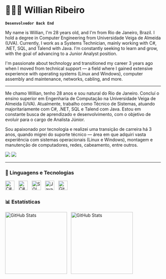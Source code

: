 # 👨🏻‍💻 Willian Ribeiro

**`Desenvolvedor Back End`**

My name is Willian, I'm 28 years old, and I'm from Rio de Janeiro, Brazil. I hold a degree in Computer Engineering from Universidade Veiga de Almeida (UVA). Currently, I work as a Systems Technician, mainly working with C#, .NET, SQL, and Talend with Java. I'm constantly seeking to learn and grow, with the goal of advancing to a Junior Analyst position.

I'm passionate about technology and transitioned my career 3 years ago when I moved from technical support — a field where I gained extensive experience with operating systems (Linux and Windows), computer assembly and maintenance, networks, cabling, and more.

---

Me chamo Willian, tenho 28 anos e sou natural do Rio de Janeiro. Concluí o ensino superior em Engenharia de Computação na Universidade Veiga de Almeida (UVA). Atualmente, trabalho como Técnico de Sistemas, atuando majoritariamente com C#, .NET, SQL e Talend com Java. Estou em constante busca de aprendizado e desenvolvimento, com o objetivo de evoluir para o cargo de Analista Júnior.

Sou apaixonado por tecnologia e realizei uma transição de carreira há 3 anos, quando migrei do suporte técnico — área em que adquiri vasta experiência com sistemas operacionais (Linux e Windows), montagem e manutenção de computadores, redes, cabeamento, entre outros.

<p align="left">
  <a href="https://www.linkedin.com/in/willianribeiroti/" target="_blank"><img src="https://img.shields.io/badge/-LinkedIn-%230077B5?style=for-the-badge&logo=linkedin&logoColor=white" target="_blank"></a> 
  <a href = "mailto:williancribeiros@gmail.com"><img src="https://img.shields.io/badge/-Gmail-%23333?style=for-the-badge&logo=gmail&logoColor=white" target="_blank"></a>
</p>

---

### 🤖 Linguagens e Tecnologias

<img 
    align="left" 
    alt="C#" 
    title="C#"
    width="30px" 
    style="padding-right: 10px;" 
    src="https://cdn.jsdelivr.net/gh/devicons/devicon@latest/icons/csharp/csharp-original.svg" 
/>
<img 
    align="left" 
    alt="C#" 
    title="C#"
    width="30px" 
    style="padding-right: 10px;" 
    src="https://cdn.jsdelivr.net/gh/devicons/devicon@latest/icons/dotnetcore/dotnetcore-original.svg" 
/>
<img 
    align="left" 
    alt="SQL" 
    title="SQL"
    width="30px" 
    style="padding-right: 10px;" 
    src="https://cdn.jsdelivr.net/gh/devicons/devicon@latest/icons/azuresqldatabase/azuresqldatabase-original.svg" 
/>
<img 
    align="left" 
    alt="Java" 
    title="Java"
    width="30px" 
    style="padding-right: 10px;" 
    src="https://cdn.jsdelivr.net/gh/devicons/devicon@latest/icons/java/java-original.svg"
/>
<img 
    align="left" 
    alt="Git" 
    title="Git"
    width="30px" 
    style="padding-right: 10px;" 
    src="https://cdn.jsdelivr.net/gh/devicons/devicon@latest/icons/git/git-original.svg" 
/>

<br/>
<br/>

### 📊 Estatísticas

<p>
  <img 
    align="left" 
    alt="GitHub Stats" 
    height="200" 
    style="padding-right: 10px;" 
    src="https://github-readme-stats.vercel.app/api?username=williancribeiro&show_icons=true&theme=tokyonight&include_all_commits=true&locale=pt-br" 
  />

<img 
      align="left" 
      alt="GitHub Stats" 
      height="200" 
      src="https://github-readme-stats.vercel.app/api/top-langs/?username=williancribeiro&theme=tokyonight&layout=compact&custom_title=Tecnologias&langs_count=9" 
  />

</p>
